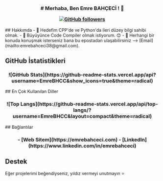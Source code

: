 <h3 align="center">
# Merhaba, Ben Emre BAHÇECİ ! 👋

[![GitHub followers](https://img.shields.io/github/followers/EmreBHCC?label=Follow&style=social)](https://github.com/EmreBHCC)
</h3>
## Hakkımda
- 🚀 Hedefim CPP'de ve Python'da ileri düzey bilgi sahibi olmak.
- 🌱 Büyüyünce Code Compiler olmak istiyorum. 😊
- 💬 Herhangi bir konuda konuşmak isterseniz bana bu epostadan ulaşabilirsiniz --> [Email](mailto:emrebahceci38@gmail.com).

## GitHub İstatistikleri
<h3 align="center">
![GitHub Stats](https://github-readme-stats.vercel.app/api?username=EmreBHCC&show_icons=true&theme=radical)
</h3>
## En Çok Kullanılan Diller
<h3 align="center">
![Top Langs](https://github-readme-stats.vercel.app/api/top-langs/?username=EmreBHCC&layout=compact&theme=radical)
</h3>
## Bağlantılar
<h3 align="center">
- [Web Sitem](https://emrebahceci.com)
- [LinkedIn](https://www.linkedin.com/in/emrebahceci)
  </h3>
<!--
## Öne Çıkan Projeler
- [Proje Adı](https://github.com/YourUsername/ProjectName): Proje açıklaması.
- [Proje Adı](https://github.com/YourUsername/ProjectName): Proje açıklaması.
-->



## Destek
Eğer projelerimi beğendiyseniz, yıldız vermeyi unutmayın ⭐️

